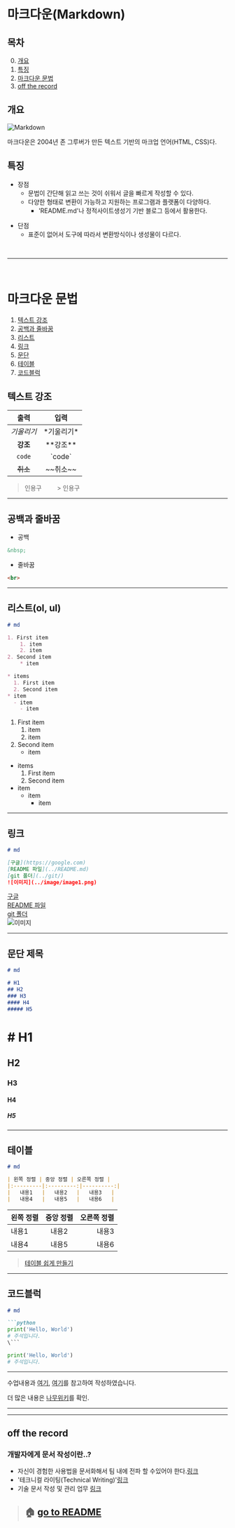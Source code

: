 # 마크다운(Markdown)
## 목차
0. [개요](#개요)
1. [특징](#특징)
2. [마크다운 문법](#마크다운-문법)
3. [off the record](#off-the-record)
## 개요
![Markdown](../image/Markdown.png)

마크다운은 2004년 존 그루버가 만든 텍스트 기반의 마크업 언어(HTML, CSS)다.

## 특징

* 장점
  * 문법이 간단해 읽고 쓰는 것이 쉬워서 글을 빠르게 작성할 수 있다.
  * 다양한 형태로 변환이 가능하고 지원하는 프로그램과 플랫폼이 다양하다.
    * 'README.md'나 정적사이트생성기 기반 블로그 등에서 활용한다.

- 단점
  - 표준이 없어서 도구에 따라서 변환방식이나 생성물이 다르다.

<br>

---
<br>

# 마크다운 문법
1. [텍스트 강조](#텍스트-강조)
2. [공백과 줄바꿈](#공백과-줄바꿈)
3. [리스트](#리스트ol-ul)
4. [링크](#링크)
5. [문단](#문단-제목)
6. [테이블](#테이블)
7. [코드블럭](#코드블럭)

## 텍스트 강조

| 출력 | 입력 |
|:---:|:---:|
| *기울리기* | \*기울리기\* |
| **강조** | \*\*강조\*\* |
| `code` | \`code\` |
| ~~취소~~ | \~~취소\~~ |
>인용구 &nbsp; &nbsp; &nbsp; &nbsp; > 인용구

---
## 공백과 줄바꿈

* 공백

```md
&nbsp;
```

* 줄바꿈

```md
<br>
```

---

## 리스트(ol, ul)

```md
# md

1. First item
    1. item
    2. item
2. Second item
    * item

* items
  1. First item
  2. Second item
* item
  - item
    - item
```

1. First item
    1. item
    2. item
2. Second item
    * item

* items
  1. First item
  2. Second item
* item
  - item
    - item
---

## 링크
```md
# md

[구글](https://google.com)  
[README 파일](../README.md)
[git 폴더](../git/)
![이미지](../image/image1.png) 

```
[구글](https://google.com/)  
[README 파일](../README.md)  
[git 폴더](../git/)  
![이미지](../image/image1.png)  

---

## 문단 제목
```md
# md

# H1
## H2
### H3
#### H4
##### H5
```
# # H1
## H2
### H3
#### H4
##### H5

---

## 테이블


```md
# md

| 왼쪽 정렬 | 중앙 정렬 | 오른쪽 정렬 |
|:---------|:---------:|----------:|
|   내용1   |   내용2   |   내용3   |
|   내용4   |   내용5   |   내용6   |
```

| 왼쪽 정렬 | 중앙 정렬 | 오른쪽 정렬 |
|:---------|:---------:|----------:|
|   내용1   |   내용2   |   내용3   |
|   내용4   |   내용5   |   내용6   |

> [테이블 쉽게 만들기](https://www.tablesgenerator.com/markdown_tables)

---

## 코드블럭

```md
# md

```python  
print('Hello, World')  
# 주석입니다.  
\``` 
```

```python
print('Hello, World')
# 주석입니다.
```




---

수업내용과 [여기](https://www.markdownguide.org/cheat-sheet/), [여기](https://kimasill.tistory.com/entry/MarkDown-%EB%A7%88%ED%81%AC%EB%8B%A4%EC%9A%B4-%EB%AC%B8%EC%84%9C-%EC%9E%91%EC%84%B1%EB%B2%95)를 참고하여 작성하였습니다.

더 많은 내용은 [나무위키](https://namu.wiki/w/%EB%82%98%EB%AC%B4%EC%9C%84%ED%82%A4%3A%EB%AC%B8%EB%B2%95%20%EB%8F%84%EC%9B%80%EB%A7%90)를 확인.

---
---
## off the record

### 개발자에게 문서 작성이란..?

- 자신이 경험한 사용법을 문서화해서 팀 내에 전파 할 수있어야 한다.[링크](https://d2.naver.com/news/3435170)
- '테크니컬 라이팅(Technical Writing)'[링크](https://developers.google.com/tech-writing)
- 기술 문서 작성 및 관리 업무 [링크](https://engineering.linecorp.com/ko/blog/write-the-docs-prague-2018-recap/)

> ## 🏠 [go to README](../README.md)